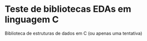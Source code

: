 # Teste de bibliotecas EDAs em linguagem C 
Biblioteca de estruturas de dados em C (ou apenas uma tentativa)
